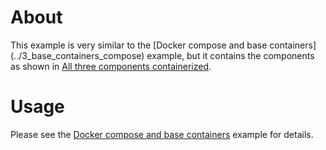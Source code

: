 # About

This example is very similar to the [Docker compose and base containers]
(../3_base_containers_compose) example, but it contains the components as
shown in [All three components containerized](../5_all_containers).

# Usage

Please see the [Docker compose and base containers](../3_base_containers_compose)
example for details.
